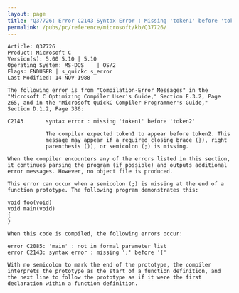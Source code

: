 ```yaml
---
layout: page
title: "Q37726: Error C2143 Syntax Error : Missing 'token1' before 'token2'"
permalink: /pubs/pc/reference/microsoft/kb/Q37726/
---
```


	Article: Q37726
	Product: Microsoft C
	Version(s): 5.00 5.10 | 5.10
	Operating System: MS-DOS    | OS/2
	Flags: ENDUSER | s_quickc s_error
	Last Modified: 14-NOV-1988
	
	The following error is from "Compilation-Error Messages" in the
	"Microsoft C Optimizing Compiler User's Guide," Section E.3.2, Page
	265, and in the "Microsoft QuickC Compiler Programmer's Guide,"
	Section D.1.2, Page 336:
	
	C2143       syntax error : missing 'token1' before 'token2'
	
	            The compiler expected token1 to appear before token2. This
	            message may appear if a required closing brace (}), right
	            parenthesis ()), or semicolon (;) is missing.
	
	When the compiler encounters any of the errors listed in this section,
	it continues parsing the program (if possible) and outputs additional
	error messages. However, no object file is produced.
	
	This error can occur when a semicolon (;) is missing at the end of a
	function prototype. The following program demonstrates this:
	
	void foo(void)
	void main(void)
	{
	}
	
	When this code is compiled, the following errors occur:
	
	error C2085: 'main' : not in formal parameter list
	error C2143: syntax error : missing ';' before '{'
	
	With no semicolon to mark the end of the prototype, the compiler
	interprets the prototype as the start of a function definition, and
	the next line to follow the prototype as if it were the first
	declaration within a function definition.
